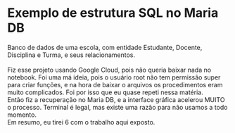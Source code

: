 # Exemplo de estrutura SQL no Maria DB
Banco de dados de uma escola, com entidade Estudante, Docente, Disciplina e Turma, e seus relacionamentos.<br><br>
Fiz esse projeto usando Google Cloud, pois não queria baixar nada no notebook. Foi uma má ideia, pois o usuário root não tem permissão super para criar funções,
e na hora de baixar o arquivos os procedimentos eram muito complicados. Foi por isso que eu quase repeti nessa matéria.<br>
Então fiz a recuperação no Maria DB, e a interface gráfica acelerou MUITO o processo. Terminal é legal, mas existe uma razão para não usamos a todo momento.<br>
Em resumo, eu tirei 6 com o trabalho aqui exposto.
